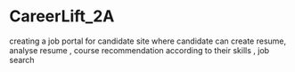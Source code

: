 # CareerLift_2A
creating a job portal for candidate site where candidate can create resume, analyse resume , course recommendation according to their skills , job search

